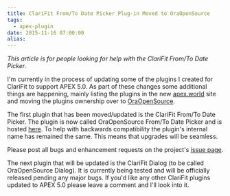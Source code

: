 ```yaml
---
title: ClariFit From/To Date Picker Plug-in Moved to OraOpenSource
tags:
  - apex-plugin
date: 2015-11-16 07:00:00
alias:
---
```


_This article is for people looking for help with the ClariFit From/To Date Picker_.

I'm currently in the process of updating some of the plugins I created for ClariFit to support APEX 5.0\. As part of these changes some additional things are happening, mainly listing the plugins in the new [apex.world](http://apex.world/) site and moving the plugins ownership over to [OraOpenSource](https://github.com/OraOpenSource).

The first plugin that has been moved/updated is the ClariFit From/To Date Picker. The plugin is now called OraOpenSource From/To Date Picker and is hosted [here](https://github.com/OraOpenSource/apex-plugin-from-to-datepicker). To help with backwards compatibility the plugin's internal name has remained the same. This means that upgrades will be seamless.

Please post all bugs and enhancement requests on the project's&nbsp;[issue page](https://github.com/OraOpenSource/apex-plugin-from-to-datepicker/issues).

The next plugin that will be updated is the ClariFit Dialog (to be called OraOpenSource Dialog). It is currently being tested and will be officially released pending any major bugs. If you'd like any other ClariFit plugins updated to APEX 5.0 please leave a comment and I'll look into it.
